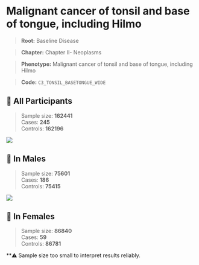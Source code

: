# Malignant cancer of tonsil and base of tongue, including Hilmo

> **Root:** Baseline Disease  

> **Chapter:** Chapter II- Neoplasms  

> **Phenotype:** Malignant cancer of tonsil and base of tongue, including Hilmo  

> **Code:** `C3_TONSIL_BASETONGUE_WIDE`

## 🧪 All Participants  
> Sample size: **162441**  
> Cases: **245**  
> Controls: **162196**
<img src="/Disease/Figures/ALL/Incidence/C3_TONSIL_BASETONGUE_WIDE.png"/>
<CsvTable src="/Disease_Data/ALL/Incidence/COX_C3_TONSIL_BASETONGUE_WIDE.csv" label="🔍 View full results" />

## 👨 In Males  
> Sample size: **75601**  
> Cases: **186**  
> Controls: **75415**
<img src="/Disease/Figures/Male/Incidence/C3_TONSIL_BASETONGUE_WIDE.png"/>
<CsvTable src="/Disease_Data/Male/Incidence/COX_C3_TONSIL_BASETONGUE_WIDE.csv" label="🔍 View full results" />

## 👩 In Females  
> Sample size: **86840**  
> Cases: **59**  
> Controls: **86781**

**⚠️ Sample size too small to interpret results reliably.

